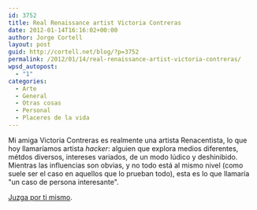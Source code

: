 ```yaml
---
id: 3752
title: Real Renaissance artist Victoria Contreras
date: 2012-01-14T16:16:02+00:00
author: Jorge Cortell
layout: post
guid: http://cortell.net/blog/?p=3752
permalink: /2012/01/14/real-renaissance-artist-victoria-contreras/
wpsd_autopost:
  - "1"
categories:
  - Arte
  - General
  - Otras cosas
  - Personal
  - Placeres de la vida
---
```

Mi amiga Victoria Contreras es realmente una artista Renacentista, lo que hoy llamaríamos artista _hacker_: alguien que explora medios diferentes, métdos diversos, intereses variados, de un modo lúdico y deshinibido. Mientras las influencias son obvias, y no todo está al mismo nivel (como suele ser el caso en aquellos que lo prueban todo), esta es lo que llamaría "un caso de persona interesante".

<a title="http://www.victoriacontreras.com/" href="http://www.victoriacontreras.com/" target="_blank">Juzga por ti mismo</a>.